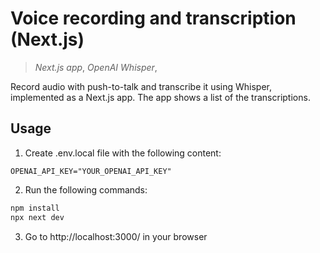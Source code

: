 # Voice recording and transcription (Next.js)

> _Next.js app_, _OpenAI Whisper_,

Record audio with push-to-talk and transcribe it using Whisper, implemented as a Next.js app. The app shows a list of the transcriptions.

## Usage

1. Create .env.local file with the following content:

```
OPENAI_API_KEY="YOUR_OPENAI_API_KEY"
```

2. Run the following commands:

```sh
npm install
npx next dev
```

3. Go to http://localhost:3000/ in your browser
